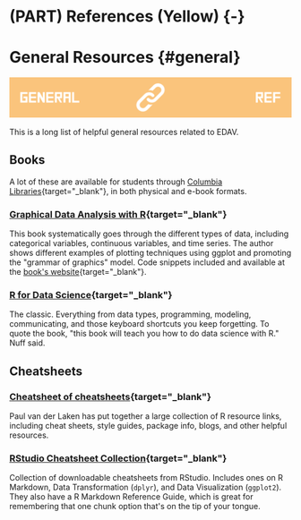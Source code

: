 # (PART) References (Yellow) {-}

# General Resources {#general}

![](images/banners/banner_resources.png)

This is a long list of helpful general resources related to EDAV.

## Books

A lot of these are available for students through [Columbia Libraries](http://library.columbia.edu/){target="_blank"}, in both physical and e-book formats. 

### [**Graphical Data Analysis with R**](http://rosuda.org/GDA){target="_blank"}

This book systematically goes through the different types of data, including categorical variables, continuous variables, and time series. The author shows different examples of plotting techniques using ggplot and promoting the "grammar of graphics" model. Code snippets included and available at the [book's website](http://rosuda.org/GDA){target="_blank"}.

### [**R for Data Science**](http://r4ds.had.co.nz/){target="_blank"}

The classic. Everything from data types, programming, modeling, communicating, and those keyboard shortcuts you keep forgetting. To quote the book, "this book will teach you how to do data science with R." Nuff said.

## Cheatsheets

### [**Cheatsheet of cheatsheets**](https://paulvanderlaken.com/author/lakenp/){target="_blank"}

Paul van der Laken has put together a large collection of R resource links, including cheat sheets, style guides, package info, blogs, and other helpful resources. 

### [RStudio Cheatsheet Collection](https://www.rstudio.com/resources/cheatsheets/){target="_blank"}

Collection of downloadable cheatsheets from RStudio. Includes ones on R Markdown, Data Transformation (`dplyr`), and Data Visualization (`ggplot2`). They also have a R Markdown Reference Guide, which is great for remembering that one chunk option that's on the tip of your tongue.



